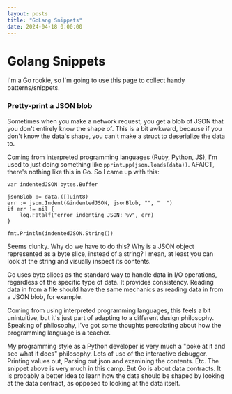 ```yaml
--- 
layout: posts
title: "GoLang Snippets"
date: 2024-04-18 0:00:00
---
```

# Golang Snippets #

I'm a Go rookie, so I'm going to use this page to collect handy patterns/snippets.

### Pretty-print a JSON blob ###

Sometimes when you make a network request, you get a blob of JSON that you don't entirely know the shape of.  This is a bit awkward, because if you don't know the data's shape, you can't make a struct to deserialize the data to.

Coming from interpreted programming languages (Ruby, Python, JS), I'm used to just doing something like `pprint.pp(json.loads(data))`.  AFAICT, there's nothing like this in Go.  So I came up with this:

```
var indentedJSON bytes.Buffer

jsonBlob := data.([]uint8)
err := json.Indent(&indentedJSON, jsonBlob, "", "  ")
if err != nil {
    log.Fatalf("error indenting JSON: %v", err)
}

fmt.Println(indentedJSON.String())
```

Seems clunky.  Why do we have to do this?  Why is a JSON object represented as a byte slice, instead of a string?  I mean, at least you can look at the string and visually inspect its contents.  

Go uses byte slices as the standard way to handle data in I/O operations, regardless of the specific type of data.  It provides consistency.  Reading data in from a file should have the same mechanics as reading data in from a JSON blob, for example.  

Coming from using interpreted programming languages, this feels a bit unintuitive, but it's just part of adapting to a different design philosophy.  Speaking of philosophy, I've got some thoughts percolating about how the programming language is a teacher.

My programming style as a Python developer is very much a "poke at it and see what it does" philosophy.  Lots of use of the interactive debugger.  Printing values out, Parsing out json and examining the contents.  Etc.  The snippet above is very much in this camp.  But Go is about data contracts.  It is probably a better idea to learn how the data should be shaped by looking at the data contract, as opposed to looking at the data itself.
